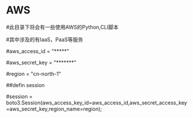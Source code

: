 # AWS

#此目录下将会有一些使用AWS的Python,CLI脚本

#其中涉及的有IaaS，PaaS等服务

#aws_access_id = "*****"

#aws_secret_key = "*******"

#region = "cn-north-1"

##defin session

#session = boto3.Session(aws_access_key_id=aws_access_id,aws_secret_access_key=aws_secret_key,region_name=region);
